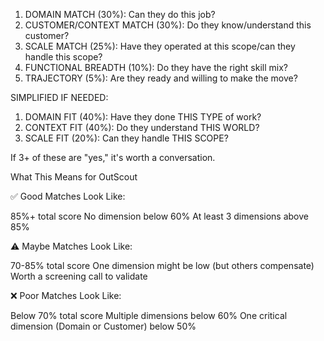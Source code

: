 1. DOMAIN MATCH (30%): Can they do this job?
2. CUSTOMER/CONTEXT MATCH (30%): Do they know/understand this customer?
3. SCALE MATCH (25%): Have they operated at this scope/can they handle this scope?
4. FUNCTIONAL BREADTH (10%): Do they have the right skill mix?
5. TRAJECTORY (5%): Are they ready and willing to make the move?

SIMPLIFIED IF NEEDED: 
1. DOMAIN FIT (40%): Have they done THIS TYPE of work?
2. CONTEXT FIT (40%): Do they understand THIS WORLD?
3. SCALE FIT (20%): Can they handle THIS SCOPE?


If 3+ of these are "yes," it's worth a conversation.


What This Means for OutScout

✅ Good Matches Look Like:

85%+ total score
No dimension below 60%
At least 3 dimensions above 85%

⚠️ Maybe Matches Look Like:

70-85% total score
One dimension might be low (but others compensate)
Worth a screening call to validate

❌ Poor Matches Look Like:

Below 70% total score
Multiple dimensions below 60%
One critical dimension (Domain or Customer) below 50%
